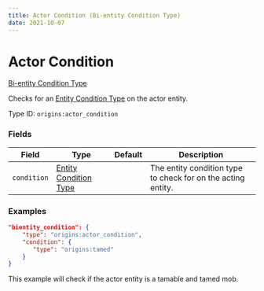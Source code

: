 ```yaml
---
title: Actor Condition (Bi-entity Condition Type)
date: 2021-10-07
---
```


# Actor Condition

[Bi-entity Condition Type](../bientity_condition_types.md)

Checks for an [Entity Condition Type](../entity_condition_types.md) on the actor entity.

Type ID: `origins:actor_condition`


### Fields

Field  | Type | Default | Description
-------|------|---------|-------------
`condition` | [Entity Condition Type](../entity_condition_types.md) | | The entity condition type to check for on the acting entity.


### Examples

```json
"bientity_condition": {
    "type": "origins:actor_condition",
    "condition": {
       "type": "origins:tamed"
    }
}
```

This example will check if the actor entity is a tamable and tamed mob.
